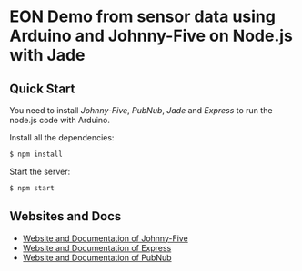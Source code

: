# EON Demo from sensor data using Arduino and Johnny-Five on Node.js with Jade

## Quick Start
You need to install *Johnny-Five*, *PubNub*, *Jade* and *Express* to run the node.js code with Arduino.

Install all the dependencies: 

```bash
$ npm install
```

Start the server:
```bash
$ npm start
```
## Websites and Docs
* [Website and Documentation of Johnny-Five](http://johnny-five.io/)
* [Website and Documentation of Express](http://expressjs.com/)
* [Website and Documentation of PubNub](https://www.pubnub.com/)